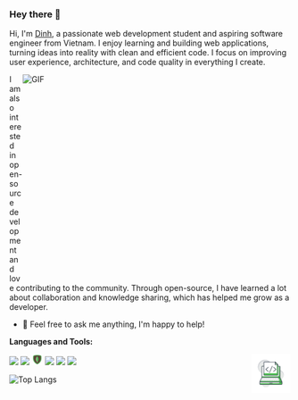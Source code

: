 ### Hey there 👋

Hi, I'm [Dinh](https://github.com/dinhdev-nu), a passionate web development student and aspiring software engineer from Vietnam. I enjoy learning and building web applications, turning ideas into reality with clean and efficient code. I focus on improving user experience, architecture, and code quality in everything I create.

<img align="right" alt="GIF" src="https://github.com/dinhdev-nu/dinh/blob/main/public/200w.gif" width="480" height="370" />


I am also interested in open-source development and love contributing to the community. Through open-source, I have learned a lot about collaboration and knowledge sharing, which has helped me grow as a developer.

- 💬 Feel free to ask me anything, I'm happy to help!


**Languages and Tools:**  

<code><img height="20" src="https://github.com/dinhdev-nu/dinh/blob/main/public/nodejs.png"></code>
<code><img height="20" src="https://github.com/dinhdev-nu/dinh/blob/main/public/golang.png"></code>
<code><img height="20" src="https://github.com/quangdangfit/quangdangfit/blob/master/contents/mongodb.png"></code>
<code><img height="20" src="https://github.com/dinhdev-nu/dinh/blob/main/public/mysql.png"></code>
<code><img height="20" src="https://github.com/dinhdev-nu/dinh/blob/main/public/redis.png"></code>
<code><img height="20" src="https://github.com/dinhdev-nu/dinh/blob/main/public/git.png"></code>
<img align="right" alt="GIF" src="https://github.com/dinhdev-nu/dinhdev-nu/blob/main/public/example.gif" width="70"  />


![Top Langs](https://github-readme-stats.vercel.app/api/top-langs/?username=dinhdev-nu&theme=radical&layout=compact)

